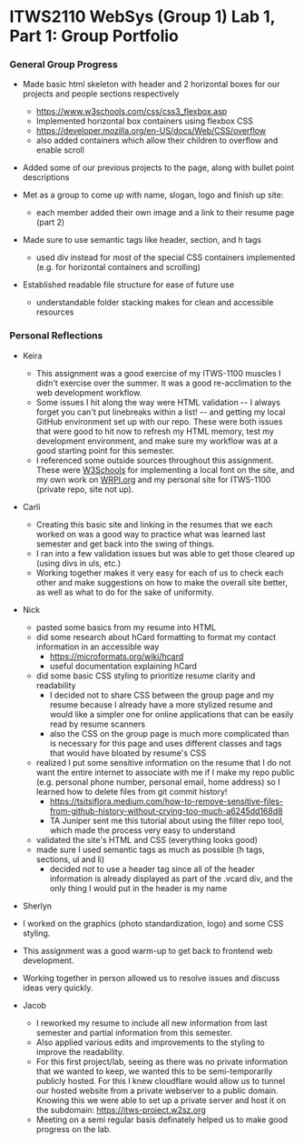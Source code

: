 # ITWS2110 WebSys (Group 1) Lab 1, Part 1: Group Portfolio

### General Group Progress
- Made basic html skeleton with header and 2 horizontal boxes for our projects and people sections respectively
  - https://www.w3schools.com/css/css3_flexbox.asp
  - Implemented horizontal box containers using flexbox CSS
  - https://developer.mozilla.org/en-US/docs/Web/CSS/overflow
  - also added containers which allow their children to overflow and enable scroll

- Added some of our previous projects to the page, along with bullet point descriptions

- Met as a group to come up with name, slogan, logo and finish up site:
  - each member added their own image and a link to their resume page (part 2)

- Made sure to use semantic tags like header, section, and h tags
  - used div instead for most of the special CSS containers implemented (e.g. for horizontal containers and scrolling)

- Established readable file structure for ease of future use
  - understandable folder stacking makes for clean and accessible resources
 
### Personal Reflections

- Keira
  - This assignment was a good exercise of my ITWS-1100 muscles I didn't exercise over the summer. It was a good re-acclimation to the web development workflow.
  - Some issues I hit along the way were HTML validation -- I always forget you can't put linebreaks within a list! -- and getting my local GitHub environment set up with our repo. These were both issues that were good to hit now to refresh my HTML memory, test my development environment, and make sure my workflow was at a good starting point for this semester.
  - I referenced some outside sources throughout this assignment. These were [W3Schools](https://www.w3schools.com/cssref/atrule_font-face.php) for implementing a local font on the site, and my own work on [WRPI.org](https://wrpi.org) and my personal site for ITWS-1100 (private repo, site not up). 

- Carli
  - Creating this basic site and linking in the resumes that we each worked on was a good way to practice what was learned last semester and get back into the swing of things.
  - I ran into a few validation issues but was able to get those cleared up (using divs in uls, etc.)
  - Working together makes it very easy for each of us to check each other and make suggestions on how to make the overall site better, as well as what to do for the sake of uniformity.

- Nick
  - pasted some basics from my resume into HTML
  - did some research about hCard formatting to format my contact information in an accessible way
    - https://microformats.org/wiki/hcard
    - useful documentation explaining hCard
  - did some basic CSS styling to prioritize resume clarity and readability
    - I decided not to share CSS between the group page and my resume because I already have a more stylized resume and would like a simpler one for online applications that can be easily read by resume scanners
    - also the CSS on the group page is much more complicated than is necessary for this page and uses different classes and tags that would have bloated by resume's CSS
  - realized I put some sensitive information on the resume that I do not want the entire internet to associate with me if I make my repo public (e.g. personal phone number, personal email, home address) so I learned how to delete files from git commit history!
    - https://tsitsiflora.medium.com/how-to-remove-sensitive-files-from-github-history-without-crying-too-much-a6245dd168d8
    - TA Juniper sent me this tutorial about using the filter repo tool, which made the process very easy to understand
  - validated the site's HTML and CSS (everything looks good)
  - made sure I used semantic tags as much as possible (h tags, sections, ul and li)
    - decided not to use a header tag since all of the header information is already displayed as part of the .vcard div, and the only thing I would put in the header is my name

- Sherlyn
 - I worked on the graphics (photo standardization, logo) and some CSS styling.
 - This assignment was a good warm-up to get back to frontend web development.
 - Working together in person allowed us to resolve issues and discuss ideas very quickly.

- Jacob
  - I reworked my resume to include all new information from last semester and partial information from this semester.
  - Also applied various edits and improvements to the styling to improve the readability.
  - For this first project/lab, seeing as there was no private information that we wanted to keep, we wanted this to be semi-temporarily publicly hosted. For this I knew cloudflare would allow us to tunnel our hosted website from a private webserver to a public domain. Knowing this we were able to set up a private server and host it on the subdomain: https://itws-project.w2sz.org
  - Meeting on a semi regular basis definately helped us to make good progress on the lab.
